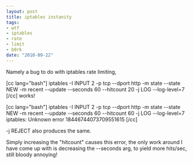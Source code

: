 ```yaml
--- 
layout: post
title: iptables instanity
tags: 
- wtf
- iptables
- rate
- limit
- b0rk
date: "2010-09-22"
---
```

Namely a bug to do with iptables rate limiting,

[cc lang="bash"]
iptables -I INPUT 2 -p tcp --dport http -m state --state NEW -m recent --update --seconds 60 --hitcount 20 -j LOG --log-level=7
[/cc]
works!

[cc lang="bash"]
iptables -I INPUT 2 -p tcp --dport http -m state --state NEW -m recent --update --seconds 60 --hitcount 60 -j LOG --log-level=7
iptables: Unknown error 18446744073709551615
[/cc]

-j REJECT also produces the same.

Simply increasing the "hitcount" causes this error, the only work around I have come up with is decreasing the --seconds arg, to yield more hits/sec, still bloody annoying!



